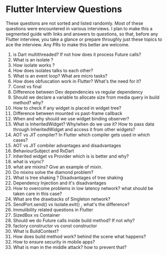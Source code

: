 # Flutter Interview Questions
These questions are not sorted and listed randomly. Most of these questions were encountered in various interviews.
I plan to make this a segmented guide with links and answers to questions, so that, before any Flutter interview, you take a glance or prepare throughly just these topics to ace the interview. Any PRs to make this better are welcome.

1. is Dart multithreaded? If not how does it process Future calls?
2. What is an isolate ? 
3. How isolate works ? 
4. How does isolates talks to each other?
5. What is an event loop? What are micro tasks?
6. How does obfuscation work in Flutter? What's the need for it?
7. Const vs final
8. Difference between Dev dependencies vs regular dependency
9. Should we declare a variable to allocate size from media query in build method? why?
10. How to check if any widget is placed in widget tree?
11. Difference between mounted vs past-frame callback
12. When and why should we use widget binding observer?
13. What is InheritedWidget? Why/when do we use it? How to pass data through InheritedWidget and access it from other widgets?
14. AOT vs JIT compiler? In Flutter which compiler gets used in which cases?
15. AOT vs JIT combiler advantages and disadvantages
16. BehaviourSubject and RxDart 
17. Inherited widget vs Provider which is is better and why?
18. what is vsync?
19. what are mixins? Give an example of mixin.
20. Do mixins solve the diamond problem?
21. What is tree shaking ? Disadvantages of tree shaking
22. Dependency Injection and it's disadvantages
23. How to overcome problems in low latency network? what should be taken care in this case?
24. What are the drawbacks of Singleton network?
25. SendPort.send() vs Isolate.exit() , what's the difference?
30. Immulibility related questions in Flutter
31. SizedBox vs Container
32. Should we do Future calls inside build method? If not why?
33. factory constructor vs const constructor
34. What is BuildContext?
35. How does build method work? behind the scene what happens?
36. How to ensure security in mobile apps?
37. What is man in the middle attack? how to prevent that?






